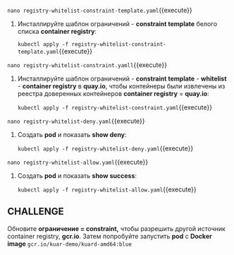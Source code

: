   `nano registry-whitelist-constraint-template.yaml`{{execute}} 

1. Инсталлируйте шаблон ограничений - **constraint template** белого списка **container registry**:

   `kubectl apply -f registry-whitelist-constraint-template.yaml`{{execute}}

`nano registry-whitelist-constraint.yamll`{{execute}} 

1. Инсталлируйте шаблон ограничений - **constraint template**  - **whitelist** - **container registry** в **quay.io**, чтобы контейнеры были извлечены из реестра доверенных контейнеров **container registry** = **quay.io**:

   `kubectl apply -f registry-whitelist-constraint.yaml`{{execute}}


`nano registry-whitelist-deny.yaml`{{execute}} 

1. Создать **pod** и показать **show deny**:  

   `kubectl apply -f registry-whitelist-deny.yaml`{{execute}}


`nano registry-whitelist-allow.yaml`{{execute}} 

1. Создать **pod** и показать **show success**: 

   `kubectl apply -f registry-whitelist-allow.yaml`{{execute}}

## CHALLENGE

Обновите **ограничение = constraint,** чтобы разрешить другой источник container registry, **gcr.io**.
Затем попробуйте запустить **pod** с **Docker image** `gcr.io/kuar-demo/kuard-amd64:blue`
